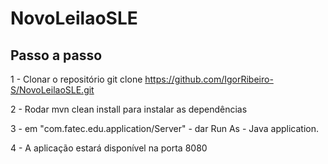 # NovoLeilaoSLE
<h2> Passo a passo </h2>

1 - Clonar o repositório git clone https://github.com/IgorRibeiro-S/NovoLeilaoSLE.git

2 - Rodar mvn clean install para instalar as dependências

3 - em "com.fatec.edu.application/Server" - dar Run As - Java application.

4 - A aplicação estará disponível na porta 8080
